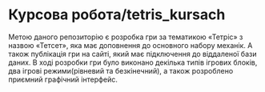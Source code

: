 # Курсова робота/tetris_kursach

Метою даного репозиторію є розробка гри за тематикою «Тетріс» з назвою «Тетсет», яка має доповнення до основного набору механік. А також публікація гри на сайті, який має підключення до віддаленої бази даних. 
В ході розробки гри було виконано декілька типів ігрових блоків, два ігрові режими(рівневий та безкінечний), а також розроблено приємний графічний інтерфейс.


